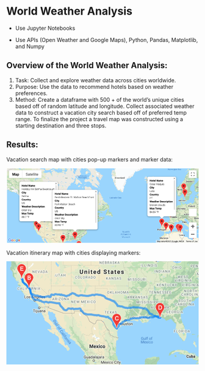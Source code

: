 # World Weather Analysis

* Use Jupyter Notebooks

* Use APIs (Open Weather and Google Maps), Python, Pandas, Matplotlib, and Numpy  



## Overview of the World Weather Analysis:

1. Task: Collect and explore weather data across cities worldwide.
1. Purpose: Use the data to recommend hotels based on weather preferences.
1. Method: Create a dataframe with 500 + of the world’s unique cities based off of random latitude and longitude. Collect associated weather data to construct a vacation city search based off of preferred temp range. To finalize the project a travel map was constructed using a starting destination and three stops.  



## Results:
Vacation search map with cities pop-up markers and marker data:

![WeatherPy vacation map.](https://github.com/ClayMack/World_Weather_Analysis/blob/main/Vacation_Search/WeatherPy_vacation_map.png "WeatherPy vacation map.")

Vacation itinerary map with cities displaying markers:

![WeatherPy vacation itinerary map.](https://github.com/ClayMack/World_Weather_Analysis/blob/main/Vacation_Itinerary.ipynb/WeatherPy_travel_map.png "WeatherPy vacation itinerary map.")

